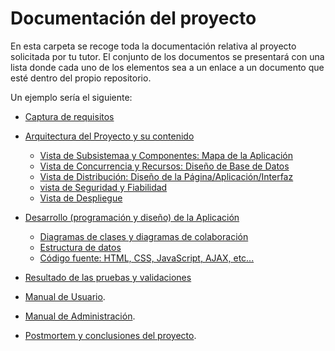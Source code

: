 # Documentación del proyecto

En esta carpeta se recoge toda la documentación relativa al proyecto solicitada por tu tutor. El conjunto de los documentos se presentará con una lista donde cada uno de los elementos sea a un enlace a un documento que esté dentro del propio repositorio.

Un ejemplo sería el siguiente:
- [Captura de requisitos](https://github.com/juanjolibrero98/Proyecto_Final_Grado_iesalixar/blob/master/docs/Documentos_Investigacion/Requisitos_De_La_Aplicacion.md)
- [Arquitectura del Proyecto y su contenido]()
    - [Vista de Subsistemaa y Componentes: Mapa de la Aplicación](https://github.com/juanjolibrero98/Proyecto_Final_Grado_iesalixar/blob/master/docs/Arquitectura_Del_Proyecto/Mapa_De_La_Aplicacion.pdf)
    - [Vista de Concurrencia y Recursos: Diseño de Base de Datos](https://github.com/juanjolibrero98/Proyecto_Final_Grado_iesalixar/tree/master/docs/Arquitectura_Del_Proyecto/%20ModeloDeDatos)
    - [Vista de Distribución: Diseño de la Página/Aplicación/Interfaz]()
    - [vista de Seguridad y Fiabilidad]()
    - [Vista de Despliegue]()
- [Desarrollo (programación y diseño) de la Aplicación]()
    - [Diagramas de clases y diagramas de colaboración]()
    - [Estructura de datos]()
    - [Código fuente: HTML, CSS, JavaScript, AJAX, etc...]()
    
- [Resultado de las pruebas y validaciones]()
 
- [Manual de Usuario]().
- [Manual de Administración]().
- [Postmortem y conclusiones del proyecto]().

 

